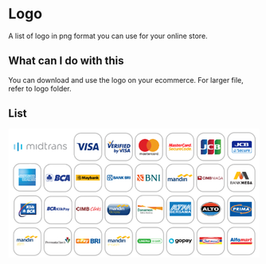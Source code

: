 # Logo

A list of logo in png format you can use for your online store.

## What can I do with this

You can download and use the logo on your ecommerce. For larger file, refer to logo folder.

## List

![all logo](/logo/all_logo.png)

